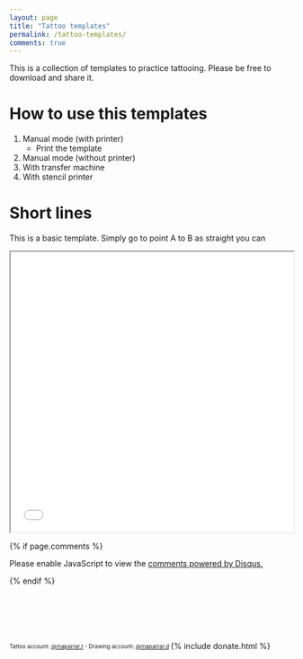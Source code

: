 ```yaml
---
layout: page
title: "Tattoo templates"
permalink: /tattoo-templates/
comments: true
---
```


This is a collection of templates to practice tattooing. Please be free to download and share it.



# How to use this templates
1. Manual mode (with printer)
    - Print the template
2. Manual mode (without printer)
3. With transfer machine
4. With stencil printer

# Short lines
This is a basic template. Simply go to point A to B as straight you can

<iframe src="/resources/files/short_lines.pdf" width="100%" height="500px"></iframe>


{% if page.comments %}
<div id="disqus_thread"></div>
<script>

    /**
    *  RECOMMENDED CONFIGURATION VARIABLES: EDIT AND UNCOMMENT THE SECTION BELOW TO INSERT DYNAMIC VALUES FROM YOUR PLATFORM OR CMS.
    *  LEARN WHY DEFINING THESE VARIABLES IS IMPORTANT: https://disqus.com/admin/universalcode/#configuration-variables*/
    */
    var disqus_config = function () {
    this.page.url = 'https://maparrar.me/tattoo-templates/';  // Replace PAGE_URL with your page's canonical URL variable
    this.page.identifier = 'tattoo-templates'; // Replace PAGE_IDENTIFIER with your page's unique identifier variable
    };

    (function() { // DON'T EDIT BELOW THIS LINE
    var d = document, s = d.createElement('script');
    s.src = 'https://EXAMPLE.disqus.com/embed.js';
    s.setAttribute('data-timestamp', +new Date());
    (d.head || d.body).appendChild(s);
    })();

</script>
<noscript>Please enable JavaScript to view the <a href="https://disqus.com/?ref_noscript">comments powered by Disqus.</a></noscript>
                                
{% endif %}


<br><br><br><br><br>
<sub><sup>
    Tattoo account: <a href="https://www.instagram.com/maparrar.t/" target="_blank">@maparrar.t</a> - 
    Drawing account: <a href="https://www.instagram.com/maparrar.d/" target="_blank">@maparrar.d</a>
</sup></sub>
{% include donate.html %}
